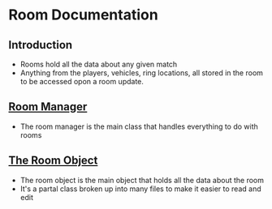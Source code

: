 # Room Documentation

## Introduction
- Rooms hold all the data about any given match
- Anything from the players, vehicles, ring locations, all stored in the room to be accessed opon a room update.

## [Room Manager](RoomManager.cs)
- The room manager is the main class that handles everything to do with rooms

## [The Room Object](Room)
- The room object is the main object that holds all the data about the room
- It's a partal class broken up into many files to make it easier to read and edit
